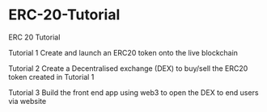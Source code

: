 # ERC-20-Tutorial
ERC 20 Tutorial


Tutorial 1  Create and launch an ERC20 token onto the live blockchain

Tutorial 2  Create a Decentralised exchange (DEX) to buy/sell the ERC20 token created in Tutorial 1

Tutorial 3  Build the front end app using web3 to open the DEX to end users via website
